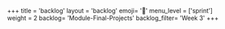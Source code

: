+++
title = 'backlog'
layout = 'backlog'
emoji= '📝'
menu_level = ['sprint']
weight = 2
backlog= 'Module-Final-Projects'
backlog_filter= 'Week 3'
+++


